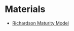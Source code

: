 # Materials
* [Richardson Maturity Model](https://martinfowler.com/articles/richardsonMaturityModel.html)